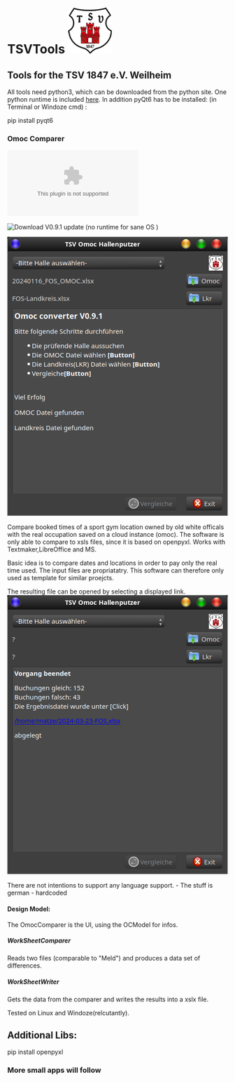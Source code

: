 # TSVTools  ![Screenshot](https://github.com/kanehekili/TSVTools/blob/main/src/icons/tsv_logo_100.png)

## Tools for the TSV 1847 e.V. Weilheim

All tools need python3, which can be downloaded from the python site. One python runtime is included [here](https://github.com/kanehekili/TSVTools/releases/download/V0.9/OmocC.zip). In addition pyQt6 has to be installed: (in Terminal or Windoze cmd) :

pip install pyqt6

### Omoc Comparer
![Download with python.exe V0.9](https://github.com/kanehekili/TSVTools/releases/download/V0.9/OmocC.zip)

![Download V0.9.1 update (no runtime for sane OS )](https://github.com/kanehekili/TSVTools/releases/tag/V0.9.1)

![Screenshot](https://github.com/kanehekili/TSVTools/blob/main/OmocX1.png)

Compare booked times of a sport gym location owned by old white officals with the real occupation saved on a cloud instance (omoc). The software is only able to compare to xsls files, since it is based on openpyxl. Works with Textmaker,LibreOffice and MS.

Basic idea is to compare dates and locations in order to pay only the real time used. The input files are propriatatry. This software can therefore only used as template for similar proejcts.

The resulting file can be opened by selecting a displayed link.
![Screenshot](https://github.com/kanehekili/TSVTools/blob/main/OmocX2.png)

There are not intentions to support any language support. - The stuff is german - hardcoded

#### Design Model:
The OmocComparer is the UI, using the OCModel for infos.

##### WorkSheetComparer
Reads two files (comparable to "Meld") and produces a data set of differences.

##### WorkSheetWriter
Gets the data from the comparer and writes the results into a xslx file.



Tested on Linux and Windoze(relcutantly). 

## Additional Libs:
pip install openpyxl

### More small apps will follow
